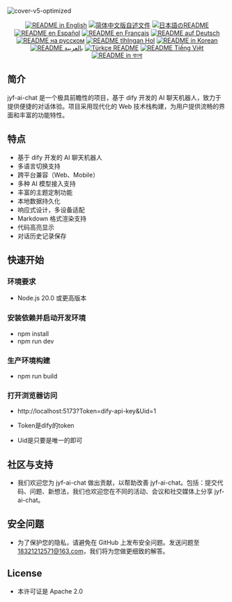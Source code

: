 ![cover-v5-optimized](https://github.com/juyufeng/jyf-ai-chat/src/assets/imgs/jyf-ai-chat.png)

<div align="center">
  <a href="./README.md"><img alt="README in English" src="https://img.shields.io/badge/English-d9d9d9"></a>
  <a href="./readmes/README_CN.md"><img alt="简体中文版自述文件" src="https://img.shields.io/badge/简体中文-d9d9d9"></a>
  <a href="./readmes/README_JA.md"><img alt="日本語のREADME" src="https://img.shields.io/badge/日本語-d9d9d9"></a>
  <a href="./readmes/README_ES.md"><img alt="README en Español" src="https://img.shields.io/badge/Español-d9d9d9"></a>
  <a href="./readmes/README_FR.md"><img alt="README en Français" src="https://img.shields.io/badge/Français-d9d9d9"></a>
  <a href="./readmes/README_DE.md"><img alt="README auf Deutsch" src="https://img.shields.io/badge/Deutsch-d9d9d9"></a>
  <a href="./readmes/README_RU.md"><img alt="README на русском" src="https://img.shields.io/badge/Русский-d9d9d9"></a>
  <a href="./readmes/README_KL.md"><img alt="README tlhIngan Hol" src="https://img.shields.io/badge/Klingon-d9d9d9"></a>
  <a href="./readmes/README_KR.md"><img alt="README in Korean" src="https://img.shields.io/badge/한국어-d9d9d9"></a>
  <a href="./readmes/README_AR.md"><img alt="README بالعربية" src="https://img.shields.io/badge/العربية-d9d9d9"></a>
  <a href="./readmes/README_TR.md"><img alt="Türkçe README" src="https://img.shields.io/badge/Türkçe-d9d9d9"></a>
  <a href="./readmes/README_VI.md"><img alt="README Tiếng Việt" src="https://img.shields.io/badge/Ti%E1%BA%BFng%20Vi%E1%BB%87t-d9d9d9"></a>
  <a href="./readmes/README_BN.md"><img alt="README in বাংলা" src="https://img.shields.io/badge/বাংলা-d9d9d9"></a>
</div>

## 简介
jyf-ai-chat 是一个极具前瞻性的项目，基于 dify 开发的 AI 聊天机器人，致力于提供便捷的对话体验。项目采用现代化的 Web 技术栈构建，为用户提供流畅的界面和丰富的功能特性。

## 特点
- 基于 dify 开发的 AI 聊天机器人
- 多语言切换支持
- 跨平台兼容（Web、Mobile）
- 多种 AI 模型接入支持
- 丰富的主题定制功能
- 本地数据持久化
- 响应式设计，多设备适配
- Markdown 格式渲染支持
- 代码高亮显示
- 对话历史记录保存

## 快速开始

### 环境要求
- Node.js 20.0 或更高版本

### 安装依赖并启动开发环境
- npm install
- npm run dev

### 生产环境构建
- npm run build

### 打开浏览器访问
- http://localhost:5173?Token=dify-api-key&Uid=1

- Token是dify的token
- Uid是只要是唯一的即可

## 社区与支持
- 我们欢迎您为 jyf-ai-chat 做出贡献，以帮助改善 jyf-ai-chat。包括：提交代码、问题、新想法，我们也欢迎您在不同的活动、会议和社交媒体上分享 jyf-ai-chat。


## 安全问题

- 为了保护您的隐私，请避免在 GitHub 上发布安全问题。发送问题至 18321212571@163.com，我们将为您做更细致的解答。

## License

- 本许可证是 Apache 2.0
